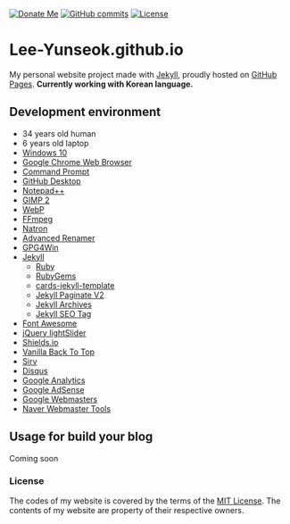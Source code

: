 [![Donate Me](https://img.shields.io/badge/Built%20by-Lee%20Yunseok-purple.svg)](https://www.paypal.com/cgi-bin/webscr?cmd=_s-xclick&hosted_button_id=Q6CPWSMA5ZSCN&source=url) [ ![GitHub commits](https://img.shields.io/github/commits-since/lee-yunseok/Lee-Yunseok.github.io/5f283b3.svg?style=popout&logo=github)](https://github.com/lee-yunseok/Lee-Yunseok.github.io/commits/master) [![License](https://img.shields.io/github/license/lee-yunseok/Lee-Yunseok.github.io.svg?style=popout&logo=github)](https://github.com/lee-yunseok/Lee-Yunseok.github.io#license)

# Lee-Yunseok.github.io
My personal website project made with [Jekyll](https://jekyllrb.com/), proudly hosted on [GitHub Pages](https://pages.github.com/). **Currently working with Korean language.**

## Development environment
- 34 years old human
- 6 years old laptop
- [Windows 10](https://www.microsoft.com/windows/get-windows-10)
- [Google Chrome Web Browser](https://www.google.com/chrome/)
- [Command Prompt](https://en.wikipedia.org/wiki/Cmd.exe)
- [GitHub Desktop](https://desktop.github.com/)
- [Notepad++](https://notepad-plus-plus.org/)
- [GIMP 2](https://www.gimp.org/)
- [WebP](https://developers.google.com/speed/webp/)
- [FFmpeg](https://www.ffmpeg.org/)
- [Natron](https://natrongithub.github.io/)
- [Advanced Renamer](https://www.advancedrenamer.com/)
- [GPG4Win](https://www.gpg4win.org/)
- [Jekyll](https://jekyllrb.com/)
  - [Ruby](https://www.ruby-lang.org/)
  - [RubyGems](https://rubygems.org/)
  - [cards-jekyll-template](https://github.com/willianjusten/cards-jekyll-template)
  - [Jekyll Paginate V2](https://github.com/sverrirs/jekyll-paginate-v2)
  - [Jekyll Archives](https://github.com/jekyll/jekyll-archives)
  - [Jekyll SEO Tag](https://github.com/jekyll/jekyll-seo-tag)
- [Font Awesome](https://fontawesome.com)
- [jQuery lightSlider](https://github.com/sachinchoolur/lightslider)
- [Shields.io](https://shields.io/)
- [Vanilla Back To Top](https://github.com/vfeskov/vanilla-back-to-top)
- [Sirv](https://sirv.com/)
- [Disqus](https://disqus.com/)
- [Google Analytics](https://analytics.google.com/analytics/web/)
- [Google AdSense](https://www.google.com/adsense/start/)
- [Google Webmasters](https://www.google.com/webmasters/)
- [Naver Webmaster Tools](https://webmastertool.naver.com/)
  
## Usage for build your blog
Coming soon

### License
The codes of my website is covered by the terms of the [MIT License](https://github.com/lee-yunseok/Lee-Yunseok.github.io/blob/master/LICENSE).
The contents of my website are property of their respective owners.